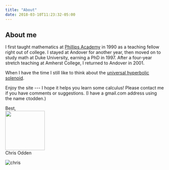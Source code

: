 ```yaml
---
title: "About"
date: 2018-03-10T11:23:32-05:00
---
```



## About me

I first taught mathematics at [Phillips Academy](https://www.andover.edu) in 1990 as a teaching fellow right out of college. I stayed at Andover for another year, then moved on to study math at Duke University, earning a PhD in 1997. After a four-year stretch teaching at Amherst College, I returned to Andover in 2001.

When I have the time I still like to think about the [universal hyperbolic solenoid](http://www.ams.org/journals/tran/2005-357-05/S0002-9947-04-03472-5/). 

Enjoy the site --- I hope it helps you learn some calculus! Please contact me if you have comments or suggestions. (I have a gmail.com address using the name ctodden.)

Best,<br> 
<image width="125" src="/img/chris_signature.png"><br>
Chris Odden 

![chris](/img/cto_picture.jpg)
<br><br>

